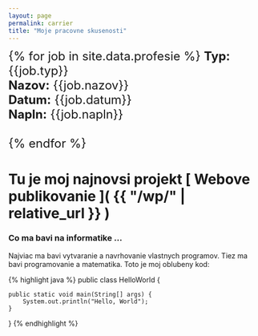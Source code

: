 ```yaml
---
layout: page
permalink: carrier
title: "Moje pracovne skusenosti"
---
```

<div style="font-size: 24px">
{% for job in site.data.profesie %}
	<b>Typ:</b> {{job.typ}} <br>
	<b>Nazov:</b> {{job.nazov}}  <br>
	<b>Datum:</b> {{job.datum}} <br>
	<b>Napln:</b> {{job.napln}} <br><br>
{% endfor %}
</div>

# **Tu je moj najnovsi projekt** [ Webove publikovanie ]( {{ "/wp/" | relative_url }} )

### Co ma bavi na informatike ...

Najviac ma bavi vytvaranie a navrhovanie vlastnych programov. Tiez ma bavi programovanie a matematika. Toto je moj oblubeny kod: 

{% highlight java %}
public class HelloWorld {

    public static void main(String[] args) {
        System.out.println("Hello, World");
    }

}
{% endhighlight %}